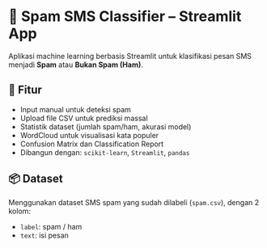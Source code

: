 # 📩 Spam SMS Classifier – Streamlit App

Aplikasi machine learning berbasis Streamlit untuk klasifikasi pesan SMS menjadi **Spam** atau **Bukan Spam (Ham)**.

## 🚀 Fitur
- Input manual untuk deteksi spam
- Upload file CSV untuk prediksi massal
- Statistik dataset (jumlah spam/ham, akurasi model)
- WordCloud untuk visualisasi kata populer
- Confusion Matrix dan Classification Report
- Dibangun dengan: `scikit-learn`, `Streamlit`, `pandas`

## 📦 Dataset
Menggunakan dataset SMS spam yang sudah dilabeli (`spam.csv`), dengan 2 kolom:
- `label`: spam / ham
- `text`: isi pesan
